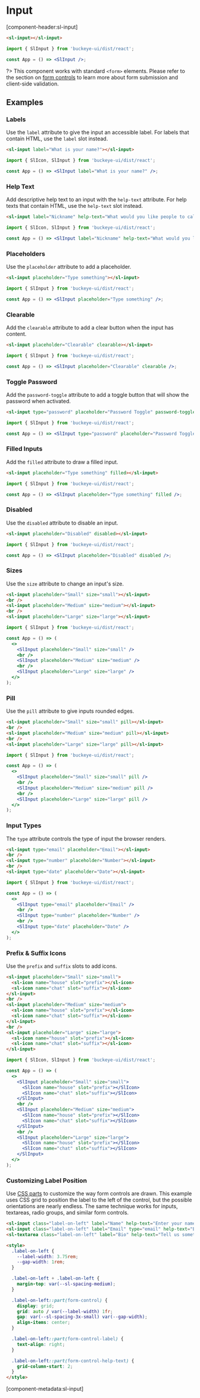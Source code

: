 # Input

[component-header:sl-input]

```html preview
<sl-input></sl-input>
```

```jsx react
import { SlInput } from 'buckeye-ui/dist/react';

const App = () => <SlInput />;
```

?> This component works with standard `<form>` elements. Please refer to the section on [form controls](/getting-started/form-controls) to learn more about form submission and client-side validation.

## Examples

### Labels

Use the `label` attribute to give the input an accessible label. For labels that contain HTML, use the `label` slot instead.

```html preview
<sl-input label="What is your name?"></sl-input>
```

```jsx react
import { SlIcon, SlInput } from 'buckeye-ui/dist/react';

const App = () => <SlInput label="What is your name?" />;
```

### Help Text

Add descriptive help text to an input with the `help-text` attribute. For help texts that contain HTML, use the `help-text` slot instead.

```html preview
<sl-input label="Nickname" help-text="What would you like people to call you?"></sl-input>
```

```jsx react
import { SlIcon, SlInput } from 'buckeye-ui/dist/react';

const App = () => <SlInput label="Nickname" help-text="What would you like people to call you?" />;
```

### Placeholders

Use the `placeholder` attribute to add a placeholder.

```html preview
<sl-input placeholder="Type something"></sl-input>
```

```jsx react
import { SlInput } from 'buckeye-ui/dist/react';

const App = () => <SlInput placeholder="Type something" />;
```

### Clearable

Add the `clearable` attribute to add a clear button when the input has content.

```html preview
<sl-input placeholder="Clearable" clearable></sl-input>
```

```jsx react
import { SlInput } from 'buckeye-ui/dist/react';

const App = () => <SlInput placeholder="Clearable" clearable />;
```

### Toggle Password

Add the `password-toggle` attribute to add a toggle button that will show the password when activated.

```html preview
<sl-input type="password" placeholder="Password Toggle" password-toggle></sl-input>
```

```jsx react
import { SlInput } from 'buckeye-ui/dist/react';

const App = () => <SlInput type="password" placeholder="Password Toggle" size="medium" password-toggle />;
```

### Filled Inputs

Add the `filled` attribute to draw a filled input.

```html preview
<sl-input placeholder="Type something" filled></sl-input>
```

```jsx react
import { SlInput } from 'buckeye-ui/dist/react';

const App = () => <SlInput placeholder="Type something" filled />;
```

### Disabled

Use the `disabled` attribute to disable an input.

```html preview
<sl-input placeholder="Disabled" disabled></sl-input>
```

```jsx react
import { SlInput } from 'buckeye-ui/dist/react';

const App = () => <SlInput placeholder="Disabled" disabled />;
```

### Sizes

Use the `size` attribute to change an input's size.

```html preview
<sl-input placeholder="Small" size="small"></sl-input>
<br />
<sl-input placeholder="Medium" size="medium"></sl-input>
<br />
<sl-input placeholder="Large" size="large"></sl-input>
```

```jsx react
import { SlInput } from 'buckeye-ui/dist/react';

const App = () => (
  <>
    <SlInput placeholder="Small" size="small" />
    <br />
    <SlInput placeholder="Medium" size="medium" />
    <br />
    <SlInput placeholder="Large" size="large" />
  </>
);
```

### Pill

Use the `pill` attribute to give inputs rounded edges.

```html preview
<sl-input placeholder="Small" size="small" pill></sl-input>
<br />
<sl-input placeholder="Medium" size="medium" pill></sl-input>
<br />
<sl-input placeholder="Large" size="large" pill></sl-input>
```

```jsx react
import { SlInput } from 'buckeye-ui/dist/react';

const App = () => (
  <>
    <SlInput placeholder="Small" size="small" pill />
    <br />
    <SlInput placeholder="Medium" size="medium" pill />
    <br />
    <SlInput placeholder="Large" size="large" pill />
  </>
);
```

### Input Types

The `type` attribute controls the type of input the browser renders.

```html preview
<sl-input type="email" placeholder="Email"></sl-input>
<br />
<sl-input type="number" placeholder="Number"></sl-input>
<br />
<sl-input type="date" placeholder="Date"></sl-input>
```

```jsx react
import { SlInput } from 'buckeye-ui/dist/react';

const App = () => (
  <>
    <SlInput type="email" placeholder="Email" />
    <br />
    <SlInput type="number" placeholder="Number" />
    <br />
    <SlInput type="date" placeholder="Date" />
  </>
);
```

### Prefix & Suffix Icons

Use the `prefix` and `suffix` slots to add icons.

```html preview
<sl-input placeholder="Small" size="small">
  <sl-icon name="house" slot="prefix"></sl-icon>
  <sl-icon name="chat" slot="suffix"></sl-icon>
</sl-input>
<br />
<sl-input placeholder="Medium" size="medium">
  <sl-icon name="house" slot="prefix"></sl-icon>
  <sl-icon name="chat" slot="suffix"></sl-icon>
</sl-input>
<br />
<sl-input placeholder="Large" size="large">
  <sl-icon name="house" slot="prefix"></sl-icon>
  <sl-icon name="chat" slot="suffix"></sl-icon>
</sl-input>
```

```jsx react
import { SlIcon, SlInput } from 'buckeye-ui/dist/react';

const App = () => (
  <>
    <SlInput placeholder="Small" size="small">
      <SlIcon name="house" slot="prefix"></SlIcon>
      <SlIcon name="chat" slot="suffix"></SlIcon>
    </SlInput>
    <br />
    <SlInput placeholder="Medium" size="medium">
      <SlIcon name="house" slot="prefix"></SlIcon>
      <SlIcon name="chat" slot="suffix"></SlIcon>
    </SlInput>
    <br />
    <SlInput placeholder="Large" size="large">
      <SlIcon name="house" slot="prefix"></SlIcon>
      <SlIcon name="chat" slot="suffix"></SlIcon>
    </SlInput>
  </>
);
```

### Customizing Label Position

Use [CSS parts](#css-parts) to customize the way form controls are drawn. This example uses CSS grid to position the label to the left of the control, but the possible orientations are nearly endless. The same technique works for inputs, textareas, radio groups, and similar form controls.

```html preview
<sl-input class="label-on-left" label="Name" help-text="Enter your name""></sl-input>
<sl-input class="label-on-left" label="Email" type="email" help-text="Enter your email"></sl-input>
<sl-textarea class="label-on-left" label="Bio" help-text="Tell us something about yourself"></sl-textarea>

<style>
  .label-on-left {
    --label-width: 3.75rem;
    --gap-width: 1rem;
  }

  .label-on-left + .label-on-left {
    margin-top: var(--sl-spacing-medium);
  }

  .label-on-left::part(form-control) {
    display: grid;
    grid: auto / var(--label-width) 1fr;
    gap: var(--sl-spacing-3x-small) var(--gap-width);
    align-items: center;
  }

  .label-on-left::part(form-control-label) {
    text-align: right;
  }

  .label-on-left::part(form-control-help-text) {
    grid-column-start: 2;
  }
</style>
```

[component-metadata:sl-input]
